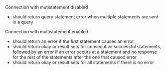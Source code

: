 Connection with mutistatement disabled
- should return query statement error when multiple statements are sent in a query

Connection with multistatement enabled
- should return an error if the first statement causes an error
- should return okay or result sets for consecutive successful statements, followed by an error if an error occurs at a statement and no response for the rest of the statements after the one that caused error
- should return okay or result sets for all statements if there is no error
